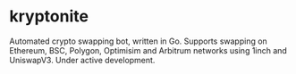 # kryptonite
Automated crypto swapping bot, written in Go. Supports swapping on Ethereum, BSC, Polygon, Optimisim and Arbitrum networks using 1inch and UniswapV3. Under active development.
